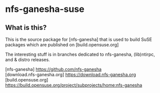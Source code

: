 nfs-ganesha-suse
================

What is this?
---------------

This is the source package for [nfs-ganesha] that is used to build 
SuSE packages which are published on [build.opensuse.org]

The interesting stuff is in branches dedicated to nfs-ganesha, (lib)ntirpc,
and & distro releases.

[nfs-ganesha] https://github.com/nfs-ganesha  
[download.nfs-ganesha.org] https://download.nfs-ganesha.org  
[build.opensuse.org] https://build.opensuse.org/project/subprojects/home:nfs-ganesha  
